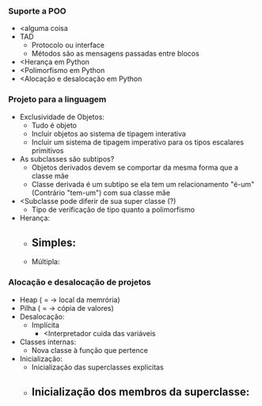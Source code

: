 ### Suporte a POO
- <alguma coisa
- TAD
  - Protocolo ou interface
  - Métodos são as mensagens passadas entre blocos
- <Herança em Python
- <Polimorfismo em Python
- <Alocação e desalocação em Python

### Projeto para a linguagem
- Exclusividade de Objetos:
  - Tudo é objeto
  - Incluir objetos ao sistema de tipagem interativa
  - Incluir um sistema de tipagem imperativo para os tipos escalares primitivos
- As subclasses são subtipos?
  - Objetos derivados devem se comportar da mesma forma que a classe mãe
  - Classe derivada é um subtipo se ela tem um relacionamento "é-um" (Contrário "tem-um") com sua classe mãe
- <Subclasse pode diferir de sua super classe (?)
  - Tipo de verificação de tipo quanto a polimorfismo
- Herança:
  - Simples:
    - 
  - Múltipla:

### Alocação e desalocação de projetos
- Heap ( = -> local da memrória)
- Pilha ( = -> cópia de valores)
- Desalocação:
  - Implícita
    - <Interpretador cuida das variáveis
- Classes internas:
  - Nova classe à função que pertence
- Inicialização:
  - Inicialização das superclasses explicitas
  - Inicialização dos membros da superclasse:
    - 
